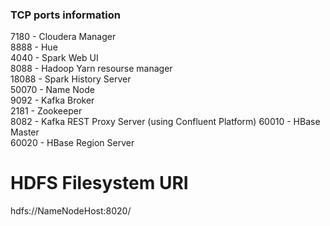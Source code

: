 ### TCP ports information  

7180 - Cloudera Manager  
8888 - Hue  
4040 - Spark Web UI  
8088 - Hadoop Yarn resourse manager  
18088 - Spark History Server  
50070 - Name Node  
9092 - Kafka Broker  
2181 - Zookeeper  
8082 - Kafka REST Proxy Server (using Confluent Platform)
60010 - HBase Master  
60020 - HBase Region Server  

# HDFS Filesystem URI
hdfs://NameNodeHost:8020/
